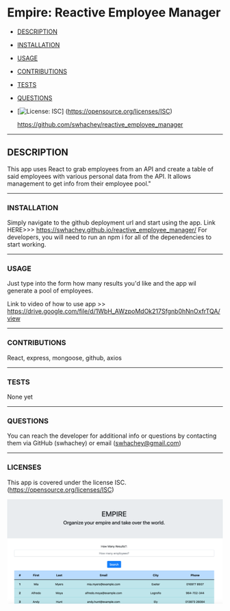 # Empire: Reactive Employee Manager

- [DESCRIPTION](#description)
- [INSTALLATION](#installation)
- [USAGE](#usage)
- [CONTRIBUTIONS](#contributions)
- [TESTS](#tests)
- [QUESTIONS](#questions)

- [![License: ISC](https://img.shields.io/badge/License-ISC-blueviolet.svg)]
  (https://opensource.org/licenses/ISC)
  
  https://github.com/swhachey/reactive_employee_manager

---

## DESCRIPTION

This app uses React to grab employees from an API and create a table of said employees with various personal data from the API. It allows management to get info from their employee pool."

---

### INSTALLATION

Simply navigate to the github deployment url and start using the app. Link HERE>>> https://swhachey.github.io/reactive_employee_manager/ For developers, you will need to run an npm i for all of the depenedencies to start working.

---

### USAGE

Just type into the form how many results you'd like and the app wil generate a pool of employees.

Link to video of how to use app >> https://drive.google.com/file/d/1WbH_AWzpoMdOk217Sfgnb0hNnOxfrTQA/view

---

### CONTRIBUTIONS

React, express, mongoose, github, axios

---

### TESTS

None yet

---

### QUESTIONS

You can reach the developer for additional info or questions by contacting them via GitHub (swhachey) or email (swhachey@gmail.com)

---

### LICENSES

This app is covered under the license ISC. (https://opensource.org/licenses/ISC)

![Alt text](public/empire_employee_manager.png)
